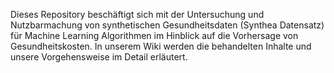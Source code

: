 Dieses Repository beschäftigt sich mit der Untersuchung und Nutzbarmachung von synthetischen Gesundheitsdaten (Synthea Datensatz) für Machine Learning Algorithmen
im Hinblick auf die Vorhersage von Gesundheitskosten. In unserem Wiki werden die behandelten Inhalte und unsere Vorgehensweise im Detail erläutert.
